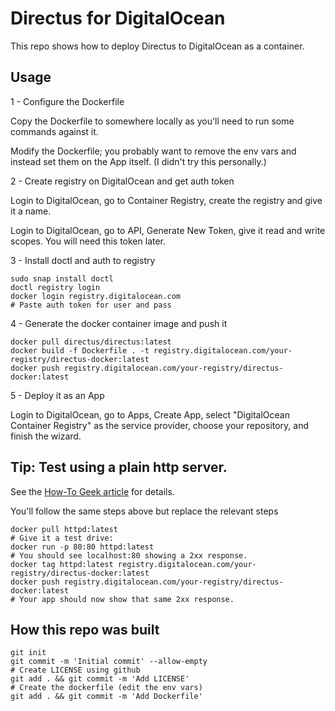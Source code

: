 # Directus for DigitalOcean

This repo shows how to deploy Directus to DigitalOcean as a container.

## Usage

1 - Configure the Dockerfile

Copy the Dockerfile to somewhere locally as you'll need to run some commands against it.

Modify the Dockerfile; you probably want to remove the env vars and instead set them on the App itself. (I didn't try this personally.)

2 - Create registry on DigitalOcean and get auth token

Login to DigitalOcean, go to Container Registry, create the registry and give it a name.

Login to DigitalOcean, go to API, Generate New Token, give it read and write scopes. You will need this token later.

3 - Install doctl and auth to registry

```
sudo snap install doctl
doctl registry login
docker login registry.digitalocean.com
# Paste auth token for user and pass
```

4 - Generate the docker container image and push it

```
docker pull directus/directus:latest
docker build -f Dockerfile . -t registry.digitalocean.com/your-registry/directus-docker:latest
docker push registry.digitalocean.com/your-registry/directus-docker:latest
```

5 - Deploy it as an App

Login to DigitalOcean, go to Apps, Create App, select "DigitalOcean Container Registry" as the service provider, choose your repository, and finish the wizard.

## Tip: Test using a plain http server.

See the [How-To Geek article](https://www.howtogeek.com/devops/how-to-push-and-pull-docker-images-with-digitaloceans-container-registry/) for details.

You'll follow the same steps above but replace the relevant steps

```
docker pull httpd:latest
# Give it a test drive:
docker run -p 80:80 httpd:latest
# You should see localhost:80 showing a 2xx response.
docker tag httpd:latest registry.digitalocean.com/your-registry/directus-docker:latest
docker push registry.digitalocean.com/your-registry/directus-docker:latest
# Your app should now show that same 2xx response.
```

## How this repo was built

```
git init
git commit -m 'Initial commit' --allow-empty
# Create LICENSE using github
git add . && git commit -m 'Add LICENSE'
# Create the dockerfile (edit the env vars)
git add . && git commit -m 'Add Dockerfile'
```

